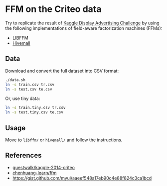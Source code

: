 FFM on the Criteo data
===

Try to replicate the result of [Kaggle Display Advertising Challenge](https://www.kaggle.com/c/criteo-display-ad-challenge) by using the following implementations of field-aware factorization machines (FFMs):

- [LIBFFM](https://github.com/guestwalk/libffm)
- [Hivemall](https://github.com/apache/incubator-hivemall)

## Data

Download and convert the full dataset into CSV format:

```sh
./data.sh
ln -s train.csv tr.csv
ln -s test.csv te.csv
```

Or, use tiny data:

```sh
ln -s train.tiny.csv tr.csv
ln -s test.tiny.csv te.csv
```

## Usage

Move to `libffm/` or `hivemall/` and follow the instructions.

## References

- [guestwalk/kaggle-2014-criteo](https://github.com/guestwalk/kaggle-2014-criteo)
- [chenhuang-learn/ffm](https://github.com/chenhuang-learn/ffm)
- https://gist.github.com/myui/aaeef548a17eb90c4e88f824c3ca1bcd
